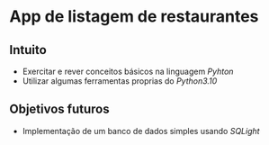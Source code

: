 # App de listagem de restaurantes

## Intuito
- Exercitar e rever conceitos básicos na linguagem *Pyhton*
- Utilizar algumas ferramentas proprias do *Python3.10*

## Objetivos futuros
- Implementação de um banco de dados simples usando *SQLight*